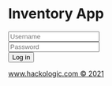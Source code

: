 <html>
<head>
    <title>Inventory App</title>
    <script src="https://cdn.tailwindcss.com"></script>
    <link rel="stylesheet" href="https://cdnjs.cloudflare.com/ajax/libs/font-awesome/5.15.3/css/all.min.css">
</head>
<body class="bg-gray-200 flex items-center justify-center min-h-screen">
    <div class="bg-white p-8 rounded-lg shadow-lg w-96">
        <h1 class="text-center text-2xl font-semibold mb-6">Inventory App</h1>
        <form>
            <div class="mb-4">
                <label class="block relative">
                    <span class="absolute inset-y-0 left-0 flex items-center pl-3">
                        <i class="fas fa-user text-gray-400"></i>
                    </span>
                    <input type="text" placeholder="Username" class="pl-10 pr-4 py-2 w-full border rounded-lg focus:outline-none focus:ring-2 focus:ring-blue-500">
                </label>
            </div>
            <div class="mb-6">
                <label class="block relative">
                    <span class="absolute inset-y-0 left-0 flex items-center pl-3">
                        <i class="fas fa-lock text-gray-400"></i>
                    </span>
                    <input type="password" placeholder="Password" class="pl-10 pr-4 py-2 w-full border rounded-lg focus:outline-none focus:ring-2 focus:ring-blue-500">
                </label>
            </div>
            <div class="text-center">
                <button type="submit" class="bg-yellow-500 text-white py-2 px-4 rounded-lg hover:bg-yellow-600 focus:outline-none focus:ring-2 focus:ring-yellow-500">Log in</button>
            </div>
        </form>
        <div class="text-center mt-4">
            <a href="https://www.hackologic.com" class="text-blue-500 text-sm">www.hackologic.com © 2021</a>
        </div>
    </div>
</body>
</html>
